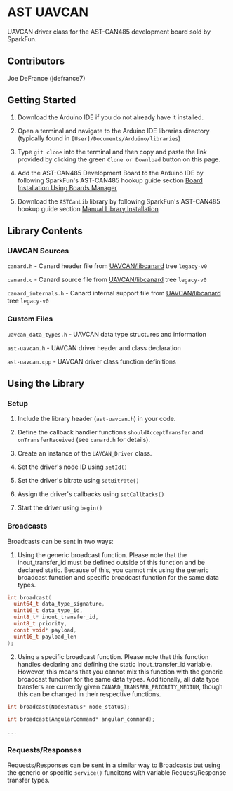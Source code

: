 # AST UAVCAN

UAVCAN driver class for the AST-CAN485 development board sold by SparkFun.

## Contributors

Joe DeFrance (jdefrance7)

## Getting Started

1. Download the Arduino IDE if you do not already have it installed.

2. Open a terminal and navigate to the Arduino IDE libraries directory (typically found in `[User]/Documents/Arduino/libraries`)

3. Type `git clone` into the terminal and then copy and paste the link provided by clicking the green `Clone or Download` button on this page.

4. Add the AST-CAN485 Development Board to the Arduino IDE by following SparkFun's AST-CAN485 hookup guide section [Board Installation Using Boards Manager](https://learn.sparkfun.com/tutorials/ast-can485-hookup-guide?_ga=2.39481377.365903456.1581038177-271346267.1574810854)

5. Download the `ASTCanLib` library by following SparkFun's AST-CAN485 hookup guide section [Manual Library Installation](https://learn.sparkfun.com/tutorials/ast-can485-hookup-guide?_ga=2.39481377.365903456.1581038177-271346267.1574810854)

## Library Contents

### UAVCAN Sources

`canard.h` - Canard header file from [UAVCAN/libcanard](https://github.com/UAVCAN/libcanard/tree/legacy-v0) tree `legacy-v0`

`canard.c` - Canard source file from [UAVCAN/libcanard](https://github.com/UAVCAN/libcanard/tree/legacy-v0) tree `legacy-v0`

`canard_internals.h` - Canard internal support file from [UAVCAN/libcanard](https://github.com/UAVCAN/libcanard/tree/legacy-v0) tree `legacy-v0`

### Custom Files

`uavcan_data_types.h` - UAVCAN data type structures and information

`ast-uavcan.h` - UAVCAN driver header and class declaration

`ast-uavcan.cpp` - UAVCAN driver class function definitions

## Using the Library

### Setup

1. Include the library header (`ast-uavcan.h`) in your code.

2. Define the callback handler functions `shouldAcceptTransfer` and `onTransferReceived` (see `canard.h` for details).

3. Create an instance of the `UAVCAN_Driver` class.

4. Set the driver's node ID using `setId()`

5. Set the driver's bitrate using `setBitrate()`

6. Assign the driver's callbacks using `setCallbacks()`

7. Start the driver using `begin()`

### Broadcasts

Broadcasts can be sent in two ways:

1. Using the generic broadcast function. Please note that the inout_transfer_id must be defined outside of this function and be declared static. Because of this, you cannot mix using the generic broadcast function and specific broadcast function for the same data types. 

```c
int broadcast(
  uint64_t data_type_signature,
  uint16_t data_type_id,
  uint8_t* inout_transfer_id,
  uint8_t priority,
  const void* payload,
  uint16_t payload_len
);
```

2. Using a specific broadcast function. Please note that this function handles declaring and defining the static inout_transfer_id variable. However, this means that you cannot mix this function with the generic broadcast function for the same data types. Additionally, all data type transfers are currently given `CANARD_TRANSFER_PRIORITY_MEDIUM`, though this can be changed in their respective functions.

```c
int broadcast(NodeStatus* node_status);

int broadcast(AngularCommand* angular_command);

...
```

### Requests/Responses

Requests/Responses can be sent in a similar way to Broadcasts but using the generic or specific `service()` funcitons with variable Request/Response transfer types.
